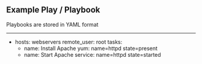 <h2>Example Play / Playbook</h2>

Playbooks are stored in YAML format

---
- hosts: webservers
  remote_user: root
  tasks:
  - name: Install Apache
    yum: name=httpd state=present
  - name: Start Apache
    service: name=httpd state=started
